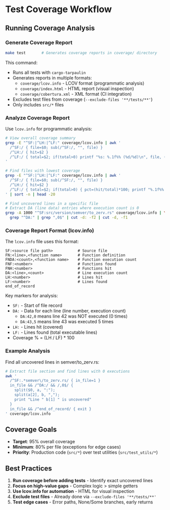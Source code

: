 # Test Coverage Workflow

## Running Coverage Analysis

### Generate Coverage Report

```bash
make test       # Generates coverage reports in coverage/ directory
```

This command:

- Runs all tests with `cargo-tarpaulin`
- Generates reports in multiple formats:
    - `coverage/lcov.info` - LCOV format (programmatic analysis)
    - `coverage/index.html` - HTML report (visual inspection)
    - `coverage/cobertura.xml` - XML format (CI integration)
- Excludes test files from coverage (`--exclude-files '**/tests/**'`)
- Only includes `src/*` files

### Analyze Coverage Report

Use `lcov.info` for programmatic analysis:

```bash
# View overall coverage summary
grep -E "^SF:|^LH:|^LF:" coverage/lcov.info | awk '
  /^SF:/ { file=$0; sub(/^SF:/, "", file) }
  /^LH:/ { hit=$2 }
  /^LF:/ { total=$2; if(total>0) printf "%s: %.1f%% (%d/%d)\n", file, (hit/total)*100, hit, total }
'

# Find files with lowest coverage
grep -E "^SF:|^LH:|^LF:" coverage/lcov.info | awk '
  /^SF:/ { file=$0; sub(/^SF:/, "", file) }
  /^LH:/ { hit=$2 }
  /^LF:/ { total=$2; if(total>0) { pct=(hit/total)*100; printf "%.1f%% %s\n", pct, file } }
' | sort -n | head -20

# Find uncovered lines in a specific file
# Extract DA (line data) entries where execution count is 0
grep -A 1000 "^SF:src/version/semver/to_zerv.rs" coverage/lcov.info | \
  grep "^DA:" | grep ",0$" | cut -d: -f2 | cut -d, -f1
```

### Coverage Report Format (lcov.info)

The `lcov.info` file uses this format:

```
SF:<source file path>           # Source file
FN:<line>,<function name>       # Function definition
FNDA:<count>,<function name>    # Function execution count
FNF:<number>                    # Functions found
FNH:<number>                    # Functions hit
DA:<line>,<count>               # Line execution count
LH:<number>                     # Lines hit
LF:<number>                     # Lines found
end_of_record
```

Key markers for analysis:

- `SF:` - Start of file record
- `DA:` - Data for each line (line number, execution count)
    - `DA:42,0` means line 42 was NOT executed (0 times)
    - `DA:43,5` means line 43 was executed 5 times
- `LH:` - Lines hit (covered)
- `LF:` - Lines found (total executable lines)
- Coverage % = (LH / LF) \* 100

### Example Analysis

Find all uncovered lines in semver/to_zerv.rs:

```bash
# Extract file section and find lines with 0 executions
awk '
  /^SF:.*semver\/to_zerv.rs/ { in_file=1 }
  in_file && /^DA:/ && /,0$/ {
    split($0, a, ":");
    split(a[2], b, ",");
    print "Line " b[1] " is uncovered"
  }
  in_file && /^end_of_record/ { exit }
' coverage/lcov.info
```

## Coverage Goals

- **Target**: 95% overall coverage
- **Minimum**: 80% per file (exceptions for edge cases)
- **Priority**: Production code (`src/*`) over test utilities (`src/test_utils/*`)

## Best Practices

1. **Run coverage before adding tests** - Identify exact uncovered lines
2. **Focus on high-value gaps** - Complex logic > simple getters
3. **Use lcov.info for automation** - HTML for visual inspection
4. **Exclude test files** - Already done via `--exclude-files '**/tests/**'`
5. **Test edge cases** - Error paths, None/Some branches, early returns
